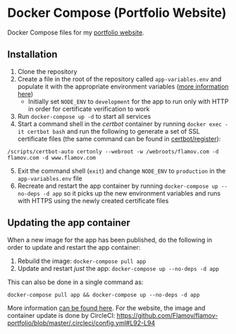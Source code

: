 # Docker Compose (Portfolio Website)

Docker Compose files for my [portfolio website](https://github.com/Flamov/flamov-portfolio).

## Installation

1. Clone the repository
2. Create a file in the root of the repository called `app-variables.env` and populate it with the appropriate environment variables ([more information here](https://github.com/Flamov/flamov-portfolio#installation))
    * Initially set `NODE_ENV` to `development` for the app to run only with HTTP in order for certificate verification to work
3. Run `docker-compose up -d` to start all services
4. Start a command shell in the _certbot_ container by running `docker exec -it certbot bash` and run the following to generate a set of SSL certificate files (the same command can be found in [certbot/register](certbot/register)):

```/scripts/certbot-auto certonly --webroot -w /webroots/flamov.com -d flamov.com -d www.flamov.com```

5. Exit the command shell (`exit`) and change `NODE_ENV` to `production` in the `app-variables.env` file
6. Recreate and restart the app container by running `docker-compose up --no-deps -d app` so it picks up the new environment variables and runs with HTTPS using the newly created certificate files

## Updating the app container

When a new image for the app has been published, do the following in order to update and restart the app container:

1. Rebuild the image: `docker-compose pull app`
2. Update and restart _just_ the app: `docker-compose up --no-deps -d app`

This can also be done in a single command as:

```docker-compose pull app && docker-compose up --no-deps -d app```

More information [can be found here](https://docs.docker.com/compose/production/#deploying-changes). For the website, the image and container update is done by CircleCI: https://github.com/Flamov/flamov-portfolio/blob/master/.circleci/config.yml#L92-L94
